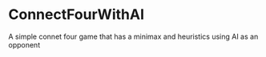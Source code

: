 # ConnectFourWithAI
A simple connet four game that has a minimax and heuristics using AI as an opponent
